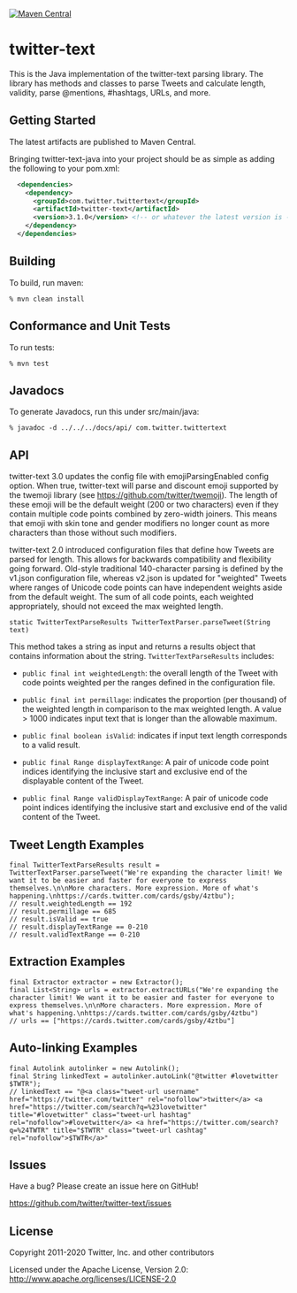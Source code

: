 
[![Maven Central](https://img.shields.io/maven-central/v/com.twitter.twittertext/twitter-text.svg)](http://search.maven.org/#search%7Cga%7C1%7Cg%3A%22com.twitter.twittertext%22%20AND%20a%3A%22twitter-text%22)

# twitter-text

This is the Java implementation of the twitter-text parsing library. The library has methods and classes to parse Tweets and calculate length, validity, parse @mentions, #hashtags, URLs, and more.

## Getting Started

The latest artifacts are published to Maven Central.

Bringing twitter-text-java into your project should be as simple as adding the following to your pom.xml:

```xml
  <dependencies>
    <dependency>
      <groupId>com.twitter.twittertext</groupId>
      <artifactId>twitter-text</artifactId>
      <version>3.1.0</version> <!-- or whatever the latest version is -->
    </dependency>
  </dependencies>
```

## Building

To build, run maven:

`% mvn clean install`

## Conformance and Unit Tests

To run tests:

`% mvn test`

## Javadocs

To generate Javadocs, run this under src/main/java:

`% javadoc -d ../../../docs/api/ com.twitter.twittertext`

## API
twitter-text 3.0 updates the config file with emojiParsingEnabled config option. When true, twitter-text will parse and discount emoji supported by the twemoji library (see https://github.com/twitter/twemoji). The length of these emoji will be the default weight (200 or two characters) even if they contain multiple code points combined by zero-width joiners. This means that emoji with skin tone and gender modifiers no longer count as more characters than those without such modifiers.

twitter-text 2.0 introduced configuration files that define how Tweets are parsed for length. This allows for backwards compatibility and flexibility going forward. Old-style traditional 140-character parsing is defined by the v1.json configuration file, whereas v2.json is updated for "weighted" Tweets where ranges of Unicode code points can have independent weights aside from the default weight. The sum of all code points, each weighted appropriately, should not exceed the max weighted length.

`static TwitterTextParseResults TwitterTextParser.parseTweet(String text)`

This method takes a string as input and returns a results object that contains information about the string. `TwitterTextParseResults` includes:

* `public final int weightedLength`: the overall length of the Tweet with code points weighted per the ranges defined in the configuration file.

* `public final int permillage`: indicates the proportion (per thousand) of the weighted length in comparison to the max weighted length. A value > 1000 indicates input text that is longer than the allowable maximum.

* `public final boolean isValid`: indicates if input text length corresponds to a valid result.

* `public final Range displayTextRange`: A pair of unicode code point indices identifying the inclusive start and exclusive end of the displayable content of the Tweet.

* `public final Range validDisplayTextRange`: A pair of unicode code point indices identifying the inclusive start and exclusive end of the valid content of the Tweet.

## Tweet Length Examples

    final TwitterTextParseResults result = TwitterTextParser.parseTweet("We're expanding the character limit! We want it to be easier and faster for everyone to express themselves.\n\nMore characters. More expression. More of what's happening.\nhttps://cards.twitter.com/cards/gsby/4ztbu");
    // result.weightedLength == 192
    // result.permillage == 685
    // result.isValid == true
    // result.displayTextRange == 0-210
    // result.validTextRange == 0-210

## Extraction Examples

    final Extractor extractor = new Extractor();
    final List<String> urls = extractor.extractURLs("We're expanding the character limit! We want it to be easier and faster for everyone to express themselves.\n\nMore characters. More expression. More of what's happening.\nhttps://cards.twitter.com/cards/gsby/4ztbu")
    // urls == ["https://cards.twitter.com/cards/gsby/4ztbu"]

## Auto-linking Examples

    final Autolink autolinker = new Autolink();
    final String linkedText = autolinker.autoLink("@twitter #lovetwitter $TWTR");
    // linkedText == "@<a class="tweet-url username" href="https://twitter.com/twitter" rel="nofollow">twitter</a> <a href="https://twitter.com/search?q=%23lovetwitter" title="#lovetwitter" class="tweet-url hashtag" rel="nofollow">#lovetwitter</a> <a href="https://twitter.com/search?q=%24TWTR" title="$TWTR" class="tweet-url cashtag" rel="nofollow">$TWTR</a>"

## Issues

Have a bug? Please create an issue here on GitHub!

https://github.com/twitter/twitter-text/issues

## License

Copyright 2011-2020 Twitter, Inc. and other contributors

Licensed under the Apache License, Version 2.0: http://www.apache.org/licenses/LICENSE-2.0

